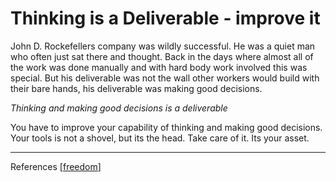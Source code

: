 # Thinking is a Deliverable - improve it

John D. Rockefellers company was wildly successful. He was a quiet man who often just sat there and thought. Back in the days where almost all of the work was done manually and with hard body work involved this was special. But his deliverable was not the wall other workers would build with their bare hands, his deliverable was making good decisions. 

*Thinking and making good decisions is a deliverable*

You have to improve your capability of thinking and making good decisions. Your tools is not a shovel, but its the head. Take care of it. Its your asset.

---
References
[[freedom]]


[//begin]: # "Autogenerated link references for markdown compatibility"
[freedom]: freedom.md "Freedom"
[//end]: # "Autogenerated link references"